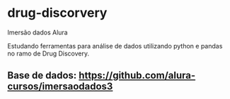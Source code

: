 # drug-discorvery
Imersão dados Alura

Estudando ferramentas para análise de dados utilizando python e pandas no ramo de Drug Discovery.

## Base de dados: https://github.com/alura-cursos/imersaodados3

